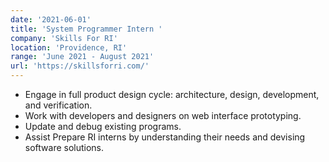 ```yaml
---
date: '2021-06-01'
title: 'System Programmer Intern '
company: 'Skills For RI'
location: 'Providence, RI'
range: 'June 2021 - August 2021'
url: 'https://skillsforri.com/'
---
```


- Engage in full product design cycle: architecture, design, development, and verification.
- Work with developers and designers on web interface prototyping.
- Update and debug existing programs.
- Assist Prepare RI interns by understanding their needs and devising software solutions.
